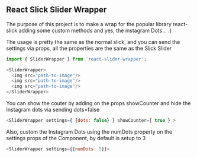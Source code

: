## React Slick Slider Wrapper
The purpose of this project is to make a wrap for the popular library react-slick adding some custom methods and yes, the instagram Dots... :)

The usage is pretty the same as the normal slick, and you can send the settings via props, all the properties are the same as the Slick Slider

```js
import { SliderWrapper } from 'react-slider-wrapper';

<SliderWrapper>
  <img src="path-to-image"/>
  <img src="path-to-image"/>
  <img src="path-to-image"/>
</SliderWrapper>
```

You can show the couter by adding on the props  showCounter and hide the Instagram dots via sending dots=false
```js 
<SliderWrapper settings={ {dots: false} } showCounter={ true } >
```

Also, custom the Instagram Dots using the numDots property on the settings props of the Component, by default is setup to 3

```js 
<SliderWrapper settings={{numDots: 5}}>

```